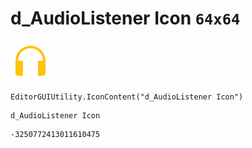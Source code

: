 # d_AudioListener Icon `64x64`
<img src="/img/d_AudioListener%20Icon.png" width=64 height=64>

``` CSharp
EditorGUIUtility.IconContent("d_AudioListener Icon")
```
```
d_AudioListener Icon
```
```
-3250772413011610475
```
